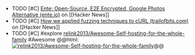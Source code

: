 - TODO [#C] [Ente: Open-Source, E2E Encrypted, Google Photos Alternative (ente.io)](https://news.ycombinator.com/item?id=39570692) on [[Hacker News]]
- TODO [#C] [How we applied fuzzing techniques to cURL (trailofbits.com)](https://news.ycombinator.com/item?id=39562467) on [[Hacker News]]
- TODO [#C] #explore [relink2013/Awesome-Self-hosting-for-the-whole-family](https://github.com/relink2013/Awesome-Self-hosting-for-the-whole-family) #Awesome 
  @@html: <a href="https://github.com/relink2013/Awesome-Self-hosting-for-the-whole-family/"><img src="https://github-readme-stats-astronomer.vercel.app/api/pin/?username=relink2013&repo=Awesome-Self-hosting-for-the-whole-family&theme=tokyonight" alt="relink2013/Awesome-Self-hosting-for-the-whole-family"/></a>@@